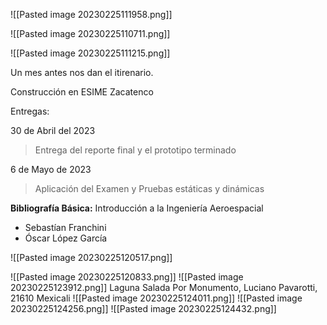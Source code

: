 ![[Pasted image 20230225111958.png]]



![[Pasted image 20230225110711.png]]


![[Pasted image 20230225111215.png]]


Un mes antes nos dan el itirenario.

Construcción en ESIME Zacatenco

Entregas:

30 de Abril del 2023
> Entrega del reporte final y el prototipo terminado

6 de Mayo de 2023
> Aplicación del Examen y Pruebas estáticas y dinámicas


**Bibliografía Básica:**
Introducción a la Ingeniería Aeroespacial
- Sebastían Franchini
- Óscar López García

![[Pasted image 20230225120517.png]]

![[Pasted image 20230225120833.png]]
![[Pasted image 20230225123912.png]]
Laguna Salada Por Monumento, Luciano Pavarotti, 21610 Mexicali
![[Pasted image 20230225124011.png]]
![[Pasted image 20230225124256.png]]
![[Pasted image 20230225124432.png]]
